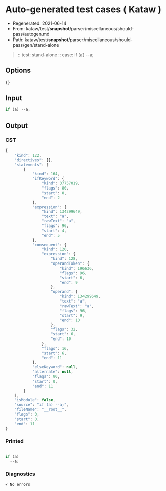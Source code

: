 # Auto-generated test cases ( Kataw )
- Regenerated: 2021-06-14
- From: kataw/test/__snapshot__/parser/miscellaneous/should-pass/autogen.md
- Path: kataw/test/__snapshot__/parser/miscellaneous/should-pass/gen/stand-alone
> :: test: stand-alone
> :: case: if (a) --a;
## Options

`````js
{}
`````
## Input

`````js
if (a) --a;
`````
## Output

### CST

```javascript
{
    "kind": 122,
    "directives": [],
    "statements": [
        {
            "kind": 164,
            "ifKeyword": {
                "kind": 37757019,
                "flags": 80,
                "start": 0,
                "end": 2
            },
            "expression": {
                "kind": 134299649,
                "text": "a",
                "rawText": "a",
                "flags": 96,
                "start": 4,
                "end": 5
            },
            "consequent": {
                "kind": 120,
                "expression": {
                    "kind": 128,
                    "operandToken": {
                        "kind": 196636,
                        "flags": 96,
                        "start": 6,
                        "end": 9
                    },
                    "operand": {
                        "kind": 134299649,
                        "text": "a",
                        "rawText": "a",
                        "flags": 96,
                        "start": 9,
                        "end": 10
                    },
                    "flags": 32,
                    "start": 6,
                    "end": 10
                },
                "flags": 16,
                "start": 6,
                "end": 11
            },
            "elseKeyword": null,
            "alternate": null,
            "flags": 80,
            "start": 0,
            "end": 11
        }
    ],
    "isModule": false,
    "source": "if (a) --a;",
    "fileName": "__root__",
    "flags": 0,
    "start": 0,
    "end": 11
}
```

### Printed

```javascript

if (a)
  --a;

```

### Diagnostics

```javascript
✔ No errors
```

